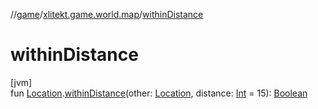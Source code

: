 //[game](../../index.md)/[xlitekt.game.world.map](index.md)/[withinDistance](within-distance.md)

# withinDistance

[jvm]\
fun [Location](-location/index.md).[withinDistance](within-distance.md)(other: [Location](-location/index.md), distance: [Int](https://kotlinlang.org/api/latest/jvm/stdlib/kotlin/-int/index.html) = 15): [Boolean](https://kotlinlang.org/api/latest/jvm/stdlib/kotlin/-boolean/index.html)
